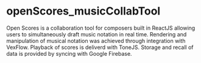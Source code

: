 # openScores_musicCollabTool
Open Scores is a collaboration tool for composers built in ReactJS allowing users to simultaneously draft music notation in real time.  Rendering and manipulation of musical notation was achieved through integration with VexFlow.  Playback of scores is deliverd with ToneJS.  Storage and recall of data is provided by syncing with Google Firebase.
